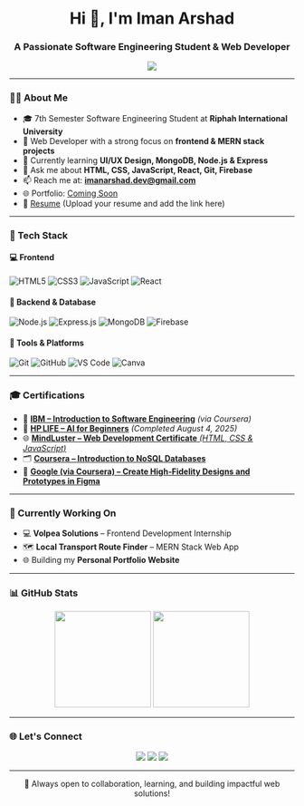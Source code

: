 <h1 align="center">Hi 👋, I'm Iman Arshad</h1>
<h3 align="center">A Passionate Software Engineering Student & Web Developer</h3>

<p align="center">
  <img src="https://readme-typing-svg.herokuapp.com?color=00bfff&lines=Web+Developer+%7C+React.js+%7C+JavaScript+%7C+CSS+Enthusiast;7th+Semester+Software+Engineering+Student;Always+Learning+%7C+Building+%7C+Improving" />
</p>

---

### 👩‍💻 About Me

- 🎓 7th Semester Software Engineering Student at **Riphah International University**
- 🚀 Web Developer with a strong focus on **frontend & MERN stack projects**
- 🌱 Currently learning **UI/UX Design, MongoDB, Node.js & Express**
- 💬 Ask me about **HTML, CSS, JavaScript, React, Git, Firebase**
- 📫 Reach me at: **imanarshad.dev@gmail.com**
- 🌐 Portfolio: [Coming Soon](#)
- 📄 [Resume](#) (Upload your resume and add the link here)

---

### 🚀 Tech Stack

#### 💻 Frontend
![HTML5](https://img.shields.io/badge/HTML5-E34F26?style=flat&logo=html5&logoColor=white)
![CSS3](https://img.shields.io/badge/CSS3-1572B6?style=flat&logo=css3)
![JavaScript](https://img.shields.io/badge/JavaScript-F7DF1E?style=flat&logo=javascript&logoColor=black)
![React](https://img.shields.io/badge/React-61DAFB?style=flat&logo=react)


#### 🧩 Backend & Database
![Node.js](https://img.shields.io/badge/Node.js-339933?style=flat&logo=node.js&logoColor=white)
![Express.js](https://img.shields.io/badge/Express.js-000000?style=flat&logo=express&logoColor=white)
![MongoDB](https://img.shields.io/badge/MongoDB-47A248?style=flat&logo=mongodb&logoColor=white)
![Firebase](https://img.shields.io/badge/Firebase-FFCA28?style=flat&logo=firebase&logoColor=black)

#### 🧰 Tools & Platforms
![Git](https://img.shields.io/badge/Git-F05032?style=flat&logo=git)
![GitHub](https://img.shields.io/badge/GitHub-181717?style=flat&logo=github)
![VS Code](https://img.shields.io/badge/VSCode-007ACC?style=flat&logo=visual-studio-code)
![Canva](https://img.shields.io/badge/Canva-00C4CC?style=flat&logo=canva)


---

### 🎓 Certifications

- 📘  [**IBM – Introduction to Software Engineering**](https://www.coursera.org/account/accomplishments/verify/6QTHVBFHTEMK) *(via Coursera)*  
- 🧠  [**HP LIFE – AI for Beginners**](https://www.life-global.org/certificate/7e008055-cfb2-468c-8cbe-2c5425599b9b) *(Completed August 4, 2025)* 
 - 🌐 [**MindLuster – Web Development Certificate** *(HTML, CSS & JavaScript)*](https://www.mindluster.com/student/certificate/15cc8ba5)  
- 🗂️ [**Coursera – Introduction to NoSQL Databases**](https://www.coursera.org/account/accomplishments/certificate/JQAGBGC4WRKH)
-  🎨 [**Google (via Coursera) – Create High‑Fidelity Designs and Prototypes in Figma**](https://www.coursera.org/account/accomplishments/certificate/CJEDRDWLCSAL)
---

### 💼 Currently Working On

- 💻 **Volpea Solutions** – Frontend Development Internship  
- 🗺️ **Local Transport Route Finder** – MERN Stack Web App  
- 🌐 Building my **Personal Portfolio Website**

---

### 📊 GitHub Stats

<p align="center">
  <img src="https://github-readme-stats.vercel.app/api?username=imanarshad&show_icons=true&theme=react" height="170" />
  <img src="https://github-readme-stats.vercel.app/api/top-langs/?username=imanarshad&layout=compact&theme=react" height="170" />
</p>

---

### 🌐 Let's Connect

<p align="center">
  <a href="mailto:imanarshad247@gmail.com"><img src="https://img.shields.io/badge/-Email-D14836?style=flat&logo=gmail&logoColor=white" /></a>
  <a href="https://www.linkedin.com/public-profile/settings?lipi=urn%3Ali%3Apage%3Ad_flagship3_profile_self_edit_contact-info%3BNfq7is1IQOiZXtwqCAGDfQ%3D%3D" target="_blank"><img src="https://img.shields.io/badge/-LinkedIn-0A66C2?style=flat&logo=linkedin&logoColor=white" /></a>
  <a href="https://github.com/imanarshad"><img src="https://img.shields.io/badge/-GitHub-000000?style=flat&logo=github&logoColor=white" /></a>
</p>

---

<p align="center">
  🌱 Always open to collaboration, learning, and building impactful web solutions!
</p>
